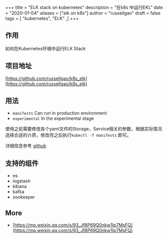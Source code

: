 +++
title = "ELK stack on kubernetes"
description = "在k8s 中运行EKL"
date = "2020-01-04"
aliases = ["elk on k8s"]
author = "russellgao"
draft = false
tags = [
    "kubernetes",
    "ELK"
,]
+++

## 作用
如何在Kubernetes环境中运行ELK Stack

## 项目地址
[https://github.com/russellgao/k8s_elk](https://github.com/russellgao/k8s_elk)

## 用法

- `manifests` Can run in production environment
- `experimental` In the experimental stage

使用之前需要修改各个yaml文件的Storage，Service相关的参数，根据实际情况选择合适的介质，修改完之后执行`kubectl -f manifests` 即可。

详细信息参考 [github](https://github.com/russellgao/k8s_elk) 

## 支持的组件
- es
- logstash
- kibana
- kafka
- zookeeper

## More
- [https://mp.weixin.qq.com/s/93_Jf8P69Q0nkw1Ip7MsFQ](https://mp.weixin.qq.com/s/93_Jf8P69Q0nkw1Ip7MsFQ)
